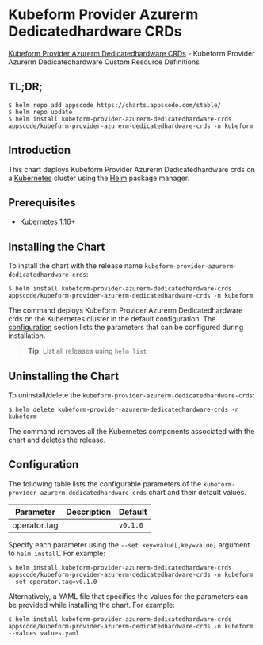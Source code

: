 # Kubeform Provider Azurerm Dedicatedhardware CRDs

[Kubeform Provider Azurerm Dedicatedhardware CRDs](https://github.com/kubeform) - Kubeform Provider Azurerm Dedicatedhardware Custom Resource Definitions

## TL;DR;

```console
$ helm repo add appscode https://charts.appscode.com/stable/
$ helm repo update
$ helm install kubeform-provider-azurerm-dedicatedhardware-crds appscode/kubeform-provider-azurerm-dedicatedhardware-crds -n kubeform
```

## Introduction

This chart deploys Kubeform Provider Azurerm Dedicatedhardware crds on a [Kubernetes](http://kubernetes.io) cluster using the [Helm](https://helm.sh) package manager.

## Prerequisites

- Kubernetes 1.16+

## Installing the Chart

To install the chart with the release name `kubeform-provider-azurerm-dedicatedhardware-crds`:

```console
$ helm install kubeform-provider-azurerm-dedicatedhardware-crds appscode/kubeform-provider-azurerm-dedicatedhardware-crds -n kubeform
```

The command deploys Kubeform Provider Azurerm Dedicatedhardware crds on the Kubernetes cluster in the default configuration. The [configuration](#configuration) section lists the parameters that can be configured during installation.

> **Tip**: List all releases using `helm list`

## Uninstalling the Chart

To uninstall/delete the `kubeform-provider-azurerm-dedicatedhardware-crds`:

```console
$ helm delete kubeform-provider-azurerm-dedicatedhardware-crds -n kubeform
```

The command removes all the Kubernetes components associated with the chart and deletes the release.

## Configuration

The following table lists the configurable parameters of the `kubeform-provider-azurerm-dedicatedhardware-crds` chart and their default values.

|  Parameter   | Description | Default  |
|--------------|-------------|----------|
| operator.tag |             | `v0.1.0` |


Specify each parameter using the `--set key=value[,key=value]` argument to `helm install`. For example:

```console
$ helm install kubeform-provider-azurerm-dedicatedhardware-crds appscode/kubeform-provider-azurerm-dedicatedhardware-crds -n kubeform --set operator.tag=v0.1.0
```

Alternatively, a YAML file that specifies the values for the parameters can be provided while
installing the chart. For example:

```console
$ helm install kubeform-provider-azurerm-dedicatedhardware-crds appscode/kubeform-provider-azurerm-dedicatedhardware-crds -n kubeform --values values.yaml
```
